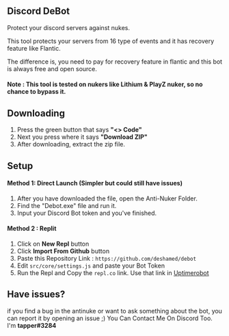 ## Discord DeBot
Protect your discord servers against nukes.

This tool protects your servers from 16 type of events and it has recovery feature like Flantic.

The difference is, you need to pay for recovery feature in flantic and this bot is always free and open source.

#### Note : This tool is tested on nukers like Lithium & PlayZ nuker, so no chance to bypass it.

## Downloading
1. Press the green button that says **"<> Code"**
2. Next you press where it says **"Download ZIP"**
3. After downloading, extract the zip file.
   
## Setup

#### Method 1: Direct Launch (Simpler but could still have issues)
1. After you have downloaded the file, open the Anti-Nuker Folder.
2. Find the "Debot.exe" file and run it.
3. Input your Discord Bot token and you've finished.

#### Method 2 : Replit

1. Click on **New Repl** button
2. Click **Import From Github** button
3. Paste this Repository Link : `https://github.com/deshamed/debot`
4. Edit `src/core/settings.js` and paste your Bot Token
5. Run the Repl and Copy the `repl.co` link. Use that link in [Uptimerobot](https://uptimerobot.com)

## Have issues?

if you find a bug in the antinuke or want to ask something about the bot, you can report it by opening an issue ;)
You Can Contact Me On Discord Too. I'm **tapper#3284**
